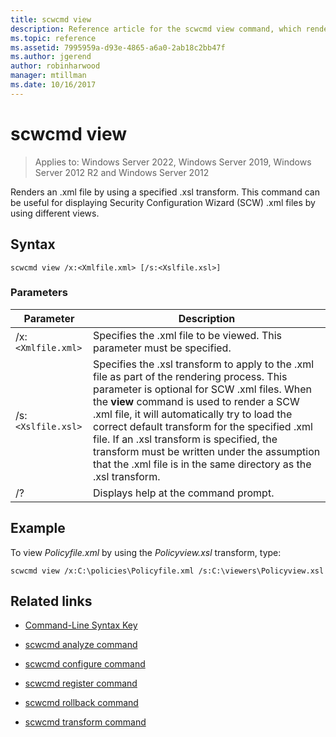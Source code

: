 ```yaml
---
title: scwcmd view
description: Reference article for the scwcmd view command, which renders an .xml file by using a specified .xsl transform.
ms.topic: reference
ms.assetid: 7995959a-d93e-4865-a6a0-2ab18c2bb47f
ms.author: jgerend
author: robinharwood
manager: mtillman
ms.date: 10/16/2017
---
```


# scwcmd view

>Applies to: Windows Server 2022, Windows Server 2019, Windows Server 2012 R2 and Windows Server 2012

Renders an .xml file by using a specified .xsl transform. This command can be useful for displaying Security Configuration Wizard (SCW) .xml files by using different views.

## Syntax

```
scwcmd view /x:<Xmlfile.xml> [/s:<Xslfile.xsl>]
```

### Parameters

| Parameter | Description |
|--|--|
| /x:`<Xmlfile.xml>` | Specifies the .xml file to be viewed. This parameter must be specified. |
| /s:`<Xslfile.xsl>` | Specifies the .xsl transform to apply to the .xml file as part of the rendering process. This parameter is optional for SCW .xml files. When the **view** command is used to render a SCW .xml file, it will automatically try to load the correct default transform for the specified .xml file. If an .xsl transform is specified, the transform must be written under the assumption that the .xml file is in the same directory as the .xsl transform. |
| /? | Displays help at the command prompt. |

## Example

To view *Policyfile.xml* by using the *Policyview.xsl* transform, type:

```
scwcmd view /x:C:\policies\Policyfile.xml /s:C:\viewers\Policyview.xsl
```

## Related links

- [Command-Line Syntax Key](command-line-syntax-key.md)

- [scwcmd analyze command](scwcmd-analyze.md)

- [scwcmd configure command](scwcmd-configure.md)

- [scwcmd register command](scwcmd-register.md)

- [scwcmd rollback command](scwcmd-rollback.md)

- [scwcmd transform command](scwcmd-transform.md)
